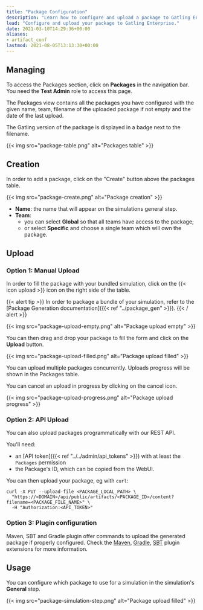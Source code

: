```yaml
---
title: "Package Configuration"
description: "Learn how to configure and upload a package to Gatling Enterprise."
lead: "Configure and upload your package to Gatling Enterprise."
date: 2021-03-10T14:29:36+00:00
aliases:
- artifact_conf
lastmod: 2021-08-05T13:13:30+00:00
---
```


## Managing

To access the Packages section, click on **Packages** in the navigation bar. You need the **Test Admin** role to access this page.

The Packages view contains all the packages you have configured with the given name, team, filename of the uploaded package if not empty and the date of the last upload.

The Gatling version of the package is displayed in a badge next to the filename.

{{< img src="package-table.png" alt="Packages table" >}}

## Creation

In order to add a package, click on the "Create" button above the packages table.

{{< img src="package-create.png" alt="Package creation" >}}

- **Name**: the name that will appear on the simulations general step.
- **Team**:
  - you can select **Global** so that all teams have access to the package;
  - or select **Specific** and choose a single team which will own the package.

## Upload

### Option 1: Manual Upload

In order to fill the package with your bundled simulation, click on the {{< icon upload >}} icon on the right side of the table.

{{< alert tip >}}
In order to package a bundle of your simulation, refer to the [Package Generation documentation]({{< ref "../package_gen" >}}).
{{< / alert >}}

{{< img src="package-upload-empty.png" alt="Package upload empty" >}}

You can then drag and drop your package to fill the form and click on the **Upload** button.

{{< img src="package-upload-filled.png" alt="Package upload filled" >}}

You can upload multiple packages concurrently. Uploads progress will be shown in the Packages table.

You can cancel an upload in progress by clicking on the cancel icon.

{{< img src="package-upload-progress.png" alt="Package upload progress" >}}

### Option 2: API Upload

You can also upload packages programmatically with our REST API.

You'll need:
* an [API token]({{< ref "../../admin/api_tokens" >}}) with at least the `Packages` permission
* the Package's ID, which can be copied from the WebUI.

You can then upload your package, eg with `curl`:

```
curl -X PUT --upload-file <PACKAGE_LOCAL_PATH> \
  "https://<DOMAIN>/api/public/artifacts/<PACKAGE_ID>/content?filename=<PACKAGE_FILE_NAME>" \
  -H "Authorization:<API_TOKEN>"
```

### Option 3: Plugin configuration

Maven, SBT and Gradle plugin offer commands to upload the generated package if properly configured.
Check the [Maven](https://gatling.io/docs/gatling/reference/current/extensions/maven_plugin/#package-and-upload), 
[Gradle](https://gatling.io/docs/gatling/reference/current/extensions/gradle_plugin/#package-and-upload), 
[SBT](https://gatling.io/docs/gatling/reference/current/extensions/sbt_plugin/#package-and-upload) 
plugin extensions for more information.

## Usage

You can configure which package to use for a simulation in the simulation's **General** step.

{{< img src="package-simulation-step.png" alt="Package upload filled" >}}
